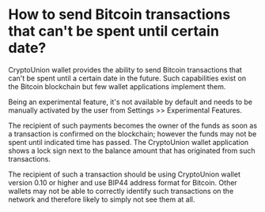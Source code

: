 # How to send Bitcoin transactions that can't be spent until certain date?

CryptoUnion wallet provides the ability to send Bitcoin transactions that can't be spent until a certain date in the future. Such capabilities exist on the Bitcoin blockchain but few wallet applications implement them.

Being an experimental feature, it's not available by default and needs to be manually activated by the user from Settings >> Experimental Features.

The recipient of such payments becomes the owner of the funds as soon as a transaction is confirmed on the blockchain; however the funds may not be spent until indicated time has passed. The CryptoUnion wallet application shows a lock sign next to the balance amount that has originated from such transactions.

The recipient of such a transaction should be using CryptoUnion wallet version 0.10 or higher and use BIP44 address format for Bitcoin. Other wallets may not be able to correctly identify such transactions on the network and therefore likely to simply not see them at all.

